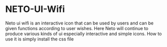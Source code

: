 # NETO-UI-Wifi
Neto ui wifi is an interactive icon that can be used by users and can be given functions according to user wishes. Here Neto will continue to produce various kinds of ui especially interactive and simple icons. How to use it is simply install the css file

